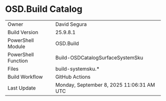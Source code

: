 ﻿# OSD.Build Catalog

| | |
|-|-|
| Owner | David Segura |
| Build Version | 25.9.8.1 |
| PowerShell Module | OSD.Build |
| PowerShell Function | Build-OSDCatalogSurfaceSystemSku |
| Files | build-systemsku.* |
| Build Workflow | GitHub Actions |
| Last Update | Monday, September 8, 2025 11:06:31 AM UTC |
